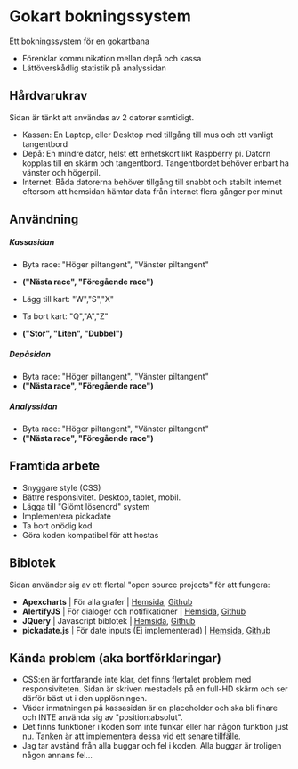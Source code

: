 # Gokart bokningssystem

Ett bokningssystem för en gokartbana
* Förenklar kommunikation mellan depå och kassa
* Lättöverskådlig statistik på analyssidan

## Hårdvarukrav

Sidan är tänkt att användas av 2 datorer samtidigt.
* Kassan: En Laptop, eller Desktop med tillgång till mus och ett vanligt tangentbord
* Depå: En mindre dator, helst ett enhetskort likt Raspberry pi. Datorn kopplas till en skärm och tangentbord.
Tangentbordet behöver enbart ha vänster och högerpil.
* Internet: Båda datorerna behöver tillgång till snabbt och stabilt internet eftersom att hemsidan hämtar data från internet flera gånger per minut

## Användning

##### Kassasidan
* Byta race: "Höger piltangent", "Vänster piltangent"
* **("Nästa race", "Föregående race")**



* Lägg till kart: "W","S","X"
* Ta bort kart: "Q","A","Z"
* **("Stor", "Liten", "Dubbel")**

##### Depåsidan
* Byta race: "Höger piltangent", "Vänster piltangent"
* **("Nästa race", "Föregående race")**

##### Analyssidan
* Byta race: "Höger piltangent", "Vänster piltangent"
* **("Nästa race", "Föregående race")**

## Framtida arbete
* Snyggare style (CSS)
* Bättre responsivitet. Desktop, tablet, mobil.
* Lägga till "Glömt lösenord" system
* Implementera pickadate
* Ta bort onödig kod
* Göra koden kompatibel för att hostas

## Biblotek
Sidan använder sig av ett flertal "open source projects" för att fungera:
* **Apexcharts** | För alla grafer | [Hemsida](https://apexcharts.com/), [Github](https://apexcharts.com/)
* **AlertifyJS** | För dialoger och notifikationer | [Hemsida](https://alertifyjs.com/), [Github](https://github.com/MohammadYounes/AlertifyJS)
* **JQuery** | Javascript biblotek | [Hemsida](https://jquery.com/), [Github](https://github.com/jquery/jquery)
* **pickadate.js** | För date inputs (Ej implementerad) | [Hemsida](https://amsul.ca/pickadate.js/), [Github](https://github.com/amsul/pickadate.js)

## Kända problem (aka bortförklaringar)
* CSS:en är fortfarande inte klar, det finns flertalet problem med responsiviteten. Sidan är skriven mestadels på en full-HD skärm och ser därför bäst ut i den upplösningen.
* Väder inmatningen på kassasidan är en placeholder och ska bli finare och INTE använda sig av "position:absolut".
* Det finns funktioner i koden som inte funkar eller har någon funktion just nu. Tanken är att implementera dessa vid ett senare tillfälle.
* Jag tar avstånd från alla buggar och fel i koden. Alla buggar är troligen någon annans fel...
